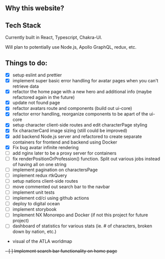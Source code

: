 ## Why this website?

## Tech Stack

Currently built in React, Typescript, Chakra-UI.

Will plan to potentially use Node.js, Apollo GraphQL, redux, etc.

## Things to do:

- [x] setup eslint and prettier
- [x] implement super basic error handling for avatar pages when you can't retrieve data
- [x] refactor the home page with a new hero and additional info (maybe refactored again in the future)
- [x] update not found page
- [x] refactor avatars route and components (build out ui-core)
- [x] refactor error handling, reorganize components to be apart of the ui-core
- [x] setup character client-side routes and edit characterPage styling
- [x] fix characterCard image sizing (still could be improved)
- [x] add backend Node.js server and refactored to create separate containers for frontend and backend using Docker
- [x] Fix bug avatar infinite rendering
- [ ] add nginx later to be a proxy server for containers
- [ ] fix renderPositionOrProfession() function. Split out various jobs instead of having all on one string
- [ ] implement pagination on charactersPage
- [ ] implement redux rtkQuery
- [ ] setup nations client-side routes
- [ ] move commented out search bar to the navbar
- [ ] implement unit tests
- [ ] implement cd/ci using github actions
- [ ] deploy to digital ocean
- [ ] implement storybook
- [ ] Implement NX Monorepo and Docker (if not this project for future project)
- [ ] dashboard of statistics for various stats (ie. # of characters, broken down by nation, etc.)
- visual of the ATLA worldmap

~~- [ ] Implement search bar functionality on home page~~
